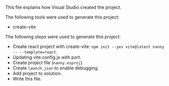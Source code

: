 This file explains how Visual Studio created the project.

The following tools were used to generate this project:
- create-vite

The following steps were used to generate this project:
- Create react project with create-vite: `npm init --yes vite@latest nanny -- --template=react`.
- Updating vite.config.js with port.
- Create project file (`nanny.esproj`).
- Create `launch.json` to enable debugging.
- Add project to solution.
- Write this file.
